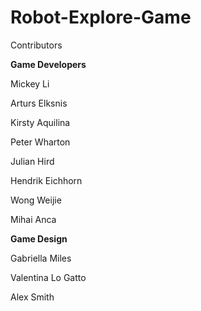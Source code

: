 # Robot-Explore-Game

Contributors 

**Game Developers**

Mickey Li

Arturs Elksnis 

Kirsty Aquilina 

Peter Wharton 

Julian Hird 

Hendrik Eichhorn 

Wong Weijie

Mihai Anca 




**Game Design**

Gabriella Miles

Valentina Lo Gatto 

Alex Smith




